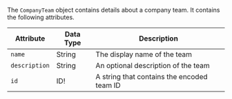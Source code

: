 The `CompanyTeam` object contains details about a company team. It contains the following attributes.

Attribute |  Data Type | Description
--- | --- | ---
`name` | String | The display name of the team
`description` | String | An optional description of the team
`id` | ID! | A string that contains the encoded team ID
